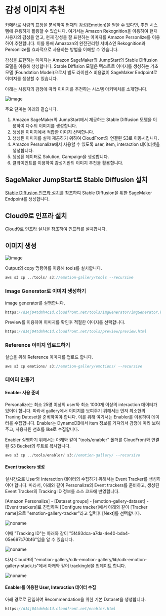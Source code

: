 # 감성 이미지 추천

카메라로 사람의 표정을 분석하여 현재의 감성(Emotion)을 얻을 수 있다면, 추천 시스템에 유용하게 활용할 수 있습니다. 여기서는 Amazon Rekognition을 이용하여 현재 사용자의 감성을 얻고, 현재 감성을 잘 표현하는 이미지를 Amazon Personlize를 이용하여 추천합니다. 이를 통해 Amazozn의 완전관리형 서비스인 Rekognition과 Personlize를 효과적으로 사용하는 방법을 이해할 수 있습니다. 

감성을 표현하는 이미지는 Amazon SageMaker의 JumpStart의 Stable Diffusion 모델을 이용해 생성합니다. Stable Diffision 모델은 텍스트로 이미지를 생성하는 기초 모델 (Foundation Model)으로서 별도 라이센스 비용없이 SageMaker Endpoint로 이미지를 생성할 수 있습니다. 

아래는 사용자의 감정에 따라 이미지를 추천하는 시스템 아키텍처를 소개합니다. 

![image](https://user-images.githubusercontent.com/52392004/233784271-75654db5-b939-4de4-a369-a0998f859156.png)


주요 단계는 아래와 같습니다.

1) Amazon SageMaker의 JumpStart에서 제공하는 Stable Diffusion 모델을 이용하여 다수의 이미지를 생성합니다.
2) 생성된 이미지에서 적합한 이미지 선택합니다.
3) 생성된 이미지를 실제 제공하기 위하여 CloudFront와 연결된 S3로 이동시킵니다.
4) Amazon Personalize에서 사용할 수 있도록 user, item, interaction 데이터셋을 생성합니다.
5) 생성된 데이터로 Solution, Campaign을 생성합니다.
6) 클라이언트를 이용하여 감성기반의 이미지 추천을 활용합니다.

## SageMaker JumpStart로 Stable Diffusion 설치

[Stable Diffusion 인프라 설치](./stable-diffusion-deployment.md)를 참조하여 Stable Diffusion을 위한 SageMaker Endpoint를 생성합니다. 

## Cloud9로 인프라 설치

[Cloud9로 인프라 설치](./deployment.md)을 참조하여 인프라를 설치합니다.

## 이미지 생성

![image](https://user-images.githubusercontent.com/52392004/233811634-8116f361-d2c7-40f2-9d20-97dff8e00811.png)

Output의 copy 명령어를 이용해 tools를 설치합니다.

```java
aws s3 cp ../tools/ s3://emotion-gallery/tools --recursive
```

### Image Generator로 이미지 생성하기 

image generator를 실행합니다.

```java
https://d14j04tdmh4c1d.cloudfront.net/tools/imgGenerator/imgGenerator.html
```

Preview를 이용하여 이미지를 확인후 적절한 이미지를 선택합니다.

```java
https://d14j04tdmh4c1d.cloudfront.net/tools/preview/preview.html
```

### Reference 이미지 업로드하기

실습을 위해 Reference 이미지를 업로드 합니다. 

```java
aws s3 cp emotions/ s3://emotion-gallery/emotions/ --recursive
```

### 데이터 만들기

#### Enabler 사용 준비

Personalize는 최소 25명 이상의 user와 최소 1000개 이상의 interaction 데이터가 있어야 합니다. 따라서 gallery에서 이미지를 보여주기 위해서는 먼저 최소한의 Traning Dateset을 준비하여야 합니다. 이를 위해 여기서는 Enabler를 이용하여 데이터를 수집합니다. Enabler는 DynamoDB에서 item 정보를 가져와서 감정에 따라 보여주고, 사용자읜 선호를 like로 수집합니다.

Enabler 실행하기 위해서는 아래와 같이 "tools/enabler" 폴더를 CloudFront와 연결된 S3 Bucket의 루트로 복사합니다.

```java
aws s3 cp ../tools/enabler/ s3://emotion-gallery/ --recursive 
```

#### Event trackers 생성

실시간으로 User와 Interaction 데이터의 수집하기 위해서는 Event Tracker를 생성하여야 합니다. 따라서, 아래와 같이 Personalize의 Event trackers를 준비하고, 생성된 Event Tracker의  Tracking ID 정보를 소스 코드에 반영합니다. 

[Amazon Personalize]  - [Dataset groups] - [emotion-gallery-dataset] - [Event trackers]로 진입하여 [Configure tracker]에서 아래와 같이 [Tracker name]으로 "emotion-gallery-tracker"라고 입력후 [Next]를 선택합니다. 

![noname](https://user-images.githubusercontent.com/52392004/233830033-8f6a929d-a8b3-4661-8b72-194338ef40ac.png)

이때 "Tracking ID"는 아래와 같이 "5f493dca-a7da-4e40-bda4-05e697c70bf6"임을 알 수 있습니다.

![noname](https://user-images.githubusercontent.com/52392004/233830521-1f03e080-8b63-4fff-b6c8-90c2ca489b1f.png)

다시 Cloud9의 "emotion-gallery/cdk-emotion-gallery/lib/cdk-emotion-gallery-stack.ts"에서 아래와 같이 trackingId을 업데이트 합니다.

![noname](https://user-images.githubusercontent.com/52392004/233830607-d34ff721-7fbc-46a7-97b6-c10c29a9b5a2.png)

#### Enabler를 이용한 User, Interaction 데이터 수집

아래 경로로 진입하여 Recommendation을 위한 기본 Dataset을 생성합니다. 

```java
https://d14j04tdmh4c1d.cloudfront.net/enabler.html
```

